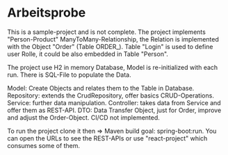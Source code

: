 # Arbeitsprobe

This is a sample-project and is not complete.
The project implements "Person-Product" ManyToMany-Relationship, the Relation is implemented with the Object "Order" (Table ORDER_). 
Table "Login" is used to define user Rolle, it could be also embedded in Table "Person".

The project use H2 in memory Database, Model is re-initialized with each run. There is SQL-File to populate the Data.

Model: Create Objects and relates them to the Table in Database.
Repository: extends the CrudRepository, offer basics CRUD-Operations.
Service: further data manipulation.
Controller: takes data from Service and offer them as REST-API.
DTO: Data Transfer Object, just for Order, improve and adjust the Order-Object.
CI/CD not implemented.

To run the project clone it then => Maven build goal: spring-boot:run.
You can open the URLs to see the REST-APIs or use "react-project" which consumes some of them.
